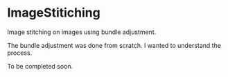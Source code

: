 # ImageStitiching
Image stitching on images using bundle adjustment. 

The bundle adjustment was done from scratch. I wanted to understand the process. 

To be completed soon.


